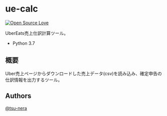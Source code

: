 # ue-calc

[![Open Source Love](https://badges.frapsoft.com/os/v3/open-source.svg?v=103)](https://github.com/tsu-nera/ue-calc)

UberEats売上仕訳計算ツール。

* Python 3.7

## 概要

Uber売上ページからダウンロードした売上データ(csv)を読み込み、確定申告の仕訳情報を出力するツール。

## Authors

[@tsu-nera](https://twitter.com/tsu_nera)
